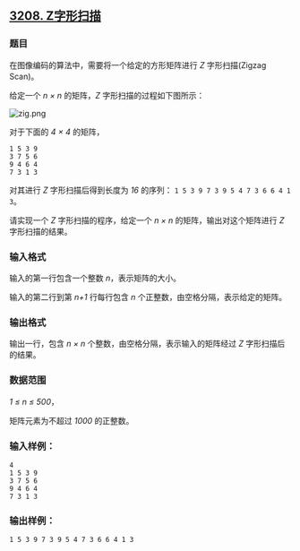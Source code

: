 ## [3208. Z字形扫描](https://www.acwing.com/problem/content/3211/)

### 题目

在图像编码的算法中，需要将一个给定的方形矩阵进行 *Z* 字形扫描(Zigzag Scan)。

给定一个 *n × n* 的矩阵，*Z* 字形扫描的过程如下图所示：

 ![zig.png](https://cdn.acwing.com/media/article/image/2021/01/26/19_4b6be8d85f-zig.png)

对于下面的 *4 × 4* 的矩阵，

```
1 5 3 9
3 7 5 6
9 4 6 4
7 3 1 3
```

对其进行 *Z* 字形扫描后得到长度为 *16* 的序列： `1 5 3 9 7 3 9 5 4 7 3 6 6 4 1 3`。

请实现一个 *Z* 字形扫描的程序，给定一个 *n × n* 的矩阵，输出对这个矩阵进行 *Z* 字形扫描的结果。

### 输入格式

输入的第一行包含一个整数 *n*，表示矩阵的大小。

输入的第二行到第 *n+1* 行每行包含 *n* 个正整数，由空格分隔，表示给定的矩阵。

### 输出格式

输出一行，包含 *n × n* 个整数，由空格分隔，表示输入的矩阵经过 *Z* 字形扫描后的结果。

### 数据范围

*1 ≤ n ≤ 500*，

矩阵元素为不超过 *1000* 的正整数。

### 输入样例：

```
4
1 5 3 9
3 7 5 6
9 4 6 4
7 3 1 3
```

### 输出样例：

```
1 5 3 9 7 3 9 5 4 7 3 6 6 4 1 3
```
